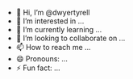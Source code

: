 - 👋 Hi, I’m @dwyertyrell
- 👀 I’m interested in ...
- 🌱 I’m currently learning ...
- 💞️ I’m looking to collaborate on ...
- 📫 How to reach me ...
- 😄 Pronouns: ...
- ⚡ Fun fact: ...

<!---
dwyertyrell/dwyertyrell is a ✨ special ✨ repository because its `README.md` (this file) appears on your GitHub profile.
You can click the Preview link to take a look at your changes.
--->
